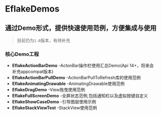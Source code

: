 EflakeDemos
===========

通过Demo形式，提供快速使用范例，方便集成与使用
-------------

> 目前仍为``1.0``版本，有待补充
> 

### 核心Demo工程
* **EflakeActionBarDemo**  -ActonBar操作栏使用汇总Demo(Api 14+，将来会补充appcompat版本)
* **EflakeActionBarPullDemo** -ActionBarPullToRefresh库的使用范例
* **EflakeAnimatingDrawable** -AnimatingDrawable使用范例
* **EflakeDragDemo** -View拖曳使用范例
* **EflakeFullScreenDemo** -全屏状态范例,包括通知栏以及虚拟按键自定义
* **EflakeShowCaseDemo** -引导图层使用示例
* **EflakeStackViewTest** -StackView使用范例
